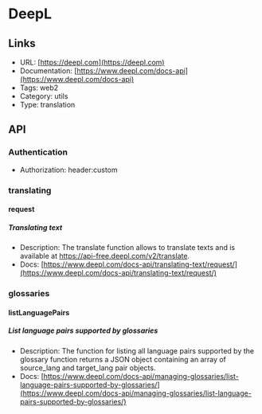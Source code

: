 # DeepL

## Links

* URL: [https://deepl.com](https://deepl.com)
* Documentation: [https://www.deepl.com/docs-api](https://www.deepl.com/docs-api)
* Tags: web2
* Category: utils
* Type: translation

## API

### Authentication

* Authorization: header:custom

### translating

#### request

##### Translating text

* Description: The translate function allows to translate texts and is available at https://api-free.deepl.com/v2/translate.
* Docs: [https://www.deepl.com/docs-api/translating-text/request/](https://www.deepl.com/docs-api/translating-text/request/)

### glossaries

#### listLanguagePairs

##### List language pairs supported by glossaries

* Description: The function for listing all language pairs supported by the glossary function returns a JSON object containing an array of source_lang and target_lang pair objects.
* Docs: [https://www.deepl.com/docs-api/managing-glossaries/list-language-pairs-supported-by-glossaries/](https://www.deepl.com/docs-api/managing-glossaries/list-language-pairs-supported-by-glossaries/)
